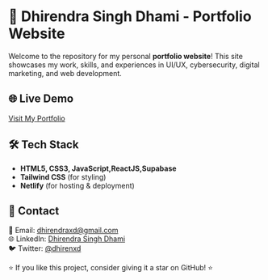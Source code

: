 # 🚀 Dhirendra Singh Dhami - Portfolio Website

Welcome to the repository for my personal **portfolio website**! This site showcases my work, skills, and experiences in UI/UX, cybersecurity, digital marketing, and web development.

## 🌐 Live Demo
[Visit My Portfolio](https://www.dhirendrasinghdhami.com.np/)


## 🛠️ Tech Stack
- **HTML5, CSS3, JavaScript,ReactJS,Supabase**
- **Tailwind CSS** (for styling)
- **Netlify** (for hosting & deployment)

## 📩 Contact
📧 Email: dhirendraxd@gmail.com  
🌐 LinkedIn: [Dhirendra Singh Dhami](https://www.linkedin.com/in/dhirendrasingh-dhami-204797285/)  
🐦 Twitter: [@dhirenxd](https://twitter.com/dhirenxd)  


⭐ If you like this project, consider giving it a star on GitHub! ⭐
